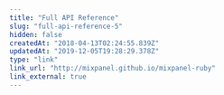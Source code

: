 ```yaml
---
title: "Full API Reference"
slug: "full-api-reference-5"
hidden: false
createdAt: "2018-04-13T02:24:55.839Z"
updatedAt: "2019-12-05T19:28:29.378Z"
type: "link"
link_url: "http://mixpanel.github.io/mixpanel-ruby"
link_external: true
---
```

